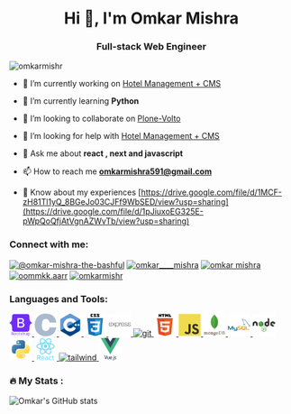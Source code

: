 <h1 align="center">Hi 👋, I'm Omkar Mishra</h1>
<h3 align="center">Full-stack Web Engineer</h3>

<p align="left"> <img src="https://komarev.com/ghpvc/?username=omkarmishr&label=Profile%20views&color=0e75b6&style=flat" alt="omkarmishr" /> </p>

- 🔭 I’m currently working on [Hotel Management + CMS](https://github.com/OmkarMishr/hotel-management)

- 🌱 I’m currently learning **Python**

- 👯 I’m looking to collaborate on [Plone-Volto](https://github.com/plone/volto)

- 🤝 I’m looking for help with [Hotel Management + CMS](https://github.com/OmkarMishr/hotel-management)

- 💬 Ask me about **react , next and javascript**

- 📫 How to reach me **omkarmishra591@gmail.com**

- 📄 Know about my experiences [https://drive.google.com/file/d/1MCF-zH81Tl1yQ_8BGeJo03CJFf9WbSED/view?usp=sharing](https://drive.google.com/file/d/1pJiuxoEG325E-pWpQoQfjAtVgnAZWvTb/view?usp=sharing)

<h3 align="left">Connect with me:</h3>
<p align="left">
<a href="https://codepen.io/@omkar-mishra-the-bashful" target="blank"><img align="center" src="https://raw.githubusercontent.com/rahuldkjain/github-profile-readme-generator/master/src/images/icons/Social/codepen.svg" alt="@omkar-mishra-the-bashful" height="30" width="40" /></a>
<a href="https://twitter.com/omkar____mishra" target="blank"><img align="center" src="https://raw.githubusercontent.com/rahuldkjain/github-profile-readme-generator/master/src/images/icons/Social/twitter.svg" alt="omkar____mishra" height="30" width="40" /></a>
<a href="https://linkedin.com/in/omkar mishra" target="blank"><img align="center" src="https://raw.githubusercontent.com/rahuldkjain/github-profile-readme-generator/master/src/images/icons/Social/linked-in-alt.svg" alt="omkar mishra" height="30" width="40" /></a>
<a href="https://instagram.com/oommkk.aarr" target="blank"><img align="center" src="https://raw.githubusercontent.com/rahuldkjain/github-profile-readme-generator/master/src/images/icons/Social/instagram.svg" alt="oommkk.aarr" height="30" width="40" /></a>
<a href="https://discord.gg/omkarmishr" target="blank"><img align="center" src="https://raw.githubusercontent.com/rahuldkjain/github-profile-readme-generator/master/src/images/icons/Social/discord.svg" alt="omkarmishr" height="30" width="40" /></a>
</p>

<h3 align="left">Languages and Tools:</h3>
<p align="left"> <a href="https://getbootstrap.com" target="_blank" rel="noreferrer"> <img src="https://raw.githubusercontent.com/devicons/devicon/master/icons/bootstrap/bootstrap-plain-wordmark.svg" alt="bootstrap" width="40" height="40"/> </a> <a href="https://www.cprogramming.com/" target="_blank" rel="noreferrer"> <img src="https://raw.githubusercontent.com/devicons/devicon/master/icons/c/c-original.svg" alt="c" width="40" height="40"/> </a> <a href="https://www.w3schools.com/cpp/" target="_blank" rel="noreferrer"> <img src="https://raw.githubusercontent.com/devicons/devicon/master/icons/cplusplus/cplusplus-original.svg" alt="cplusplus" width="40" height="40"/> </a> <a href="https://www.w3schools.com/css/" target="_blank" rel="noreferrer"> <img src="https://raw.githubusercontent.com/devicons/devicon/master/icons/css3/css3-original-wordmark.svg" alt="css3" width="40" height="40"/> </a> <a href="https://expressjs.com" target="_blank" rel="noreferrer"> <img src="https://raw.githubusercontent.com/devicons/devicon/master/icons/express/express-original-wordmark.svg" alt="express" width="40" height="40"/> </a> <a href="https://git-scm.com/" target="_blank" rel="noreferrer"> <img src="https://www.vectorlogo.zone/logos/git-scm/git-scm-icon.svg" alt="git" width="40" height="40"/> </a> <a href="https://www.w3.org/html/" target="_blank" rel="noreferrer"> <img src="https://raw.githubusercontent.com/devicons/devicon/master/icons/html5/html5-original-wordmark.svg" alt="html5" width="40" height="40"/> </a> <a href="https://developer.mozilla.org/en-US/docs/Web/JavaScript" target="_blank" rel="noreferrer"> <img src="https://raw.githubusercontent.com/devicons/devicon/master/icons/javascript/javascript-original.svg" alt="javascript" width="40" height="40"/> </a> <a href="https://www.mongodb.com/" target="_blank" rel="noreferrer"> <img src="https://raw.githubusercontent.com/devicons/devicon/master/icons/mongodb/mongodb-original-wordmark.svg" alt="mongodb" width="40" height="40"/> </a> <a href="https://www.mysql.com/" target="_blank" rel="noreferrer"> <img src="https://raw.githubusercontent.com/devicons/devicon/master/icons/mysql/mysql-original-wordmark.svg" alt="mysql" width="40" height="40"/> </a> <a href="https://nodejs.org" target="_blank" rel="noreferrer"> <img src="https://raw.githubusercontent.com/devicons/devicon/master/icons/nodejs/nodejs-original-wordmark.svg" alt="nodejs" width="40" height="40"/> </a> <a href="https://www.python.org" target="_blank" rel="noreferrer"> <img src="https://raw.githubusercontent.com/devicons/devicon/master/icons/python/python-original.svg" alt="python" width="40" height="40"/> </a> <a href="https://reactjs.org/" target="_blank" rel="noreferrer"> <img src="https://raw.githubusercontent.com/devicons/devicon/master/icons/react/react-original-wordmark.svg" alt="react" width="40" height="40"/> </a> <a href="https://tailwindcss.com/" target="_blank" rel="noreferrer"> <img src="https://www.vectorlogo.zone/logos/tailwindcss/tailwindcss-icon.svg" alt="tailwind" width="40" height="40"/> </a> <a href="https://vuejs.org/" target="_blank" rel="noreferrer"> <img src="https://raw.githubusercontent.com/devicons/devicon/master/icons/vuejs/vuejs-original-wordmark.svg" alt="vuejs" width="40" height="40"/> </a> </p>
<h3 align="left">🔥   My Stats :</h3>



![Omkar's GitHub stats](https://github-readme-stats.vercel.app/api?username=OmkarMishr&show_icons=true&theme=radical)

